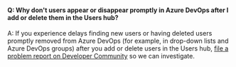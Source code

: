 #### Q: Why don't users appear or disappear promptly in Azure DevOps after I add or delete them in the Users hub?

A:	If you experience delays finding new users or having deleted users promptly removed from Azure DevOps (for example, in drop-down lists and Azure DevOps groups) after you add or delete users in the Users hub, [file a problem report on Developer Community](http://go.microsoft.com/fwlink/?LinkId=820594) so we can investigate.
